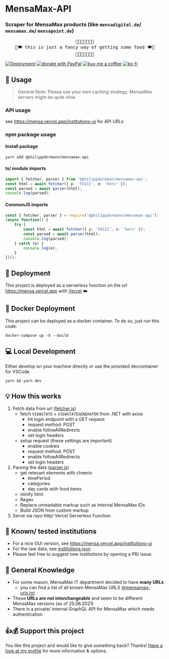 # MensaMax-API

### Scraper for MensaMax products (like `mensadigital.de`/ `mensamax.de`/ `mensapoint.de`)

<pre style="text-align:center">
🍲🥘🥡🍛🍜🦐🥔
🍴🍽️ this is just a fancy way of getting some food 🍽️🍴
🍲🥘🥡🍛🍜🦐🥔
</pre>

[![Deployment](https://badgen.net/badge/Deployment/Vercel/black)](https://mensa.vercel.app) [![donate with PayPal](https://img.shields.io/badge/paypal-donate-yellow.svg)](https://paypal.me/philippdormann) [![buy me a coffee](https://img.shields.io/badge/buymeacoffee-donate-yellow.svg)](https://buymeacoffee.com/philippdormann) [![ko-fi](https://badgen.net/badge/ko-fi/donate/yellow)](https://ko-fi.com/V7V4I6I8)

## 🧐 Usage
> General Note: Please use your own caching strategy, MensaMax servers might be quite slow
### API usage
see <https://mensa.vercel.app/institutions-ui> for API URLs

### npm package usage
#### Install package
```bash
yarn add @philippdormann/mensamax-api
```
#### ts/ module imports
```ts
import { fetcher, parser } from '@philippdormann/mensamax-api';
const html = await fetcher({ p: 'FO111', e: 'herz' });
const parsed = await parser(html);
console.log(parsed);
```
#### CommonJS imports
```js
const { fetcher, parser } = require('@philippdormann/mensamax-api');
(async function() {
	try {
		const html = await fetcher({ p: 'FO111', e: 'herz' });
		const parsed = await parser(html);
		console.log(parsed);
	} catch (e) {
		console.log(e);
	}
})();
```

## 🚀 Deployment
This project is deployed as a serverless function on the url <https://mensa.vercel.app> with [Vercel](https://vercel.com/) ☁️

## 🐳 Docker Deployment
This project can be deployed as a docker container.
To do so, just run this code:
```
docker-compose up -d --build
```

## 💻 Local Development
Either develop on your machine directly or use the provided devcontainer for VSCode
```
yarn && yarn dev
```

## 💡 How this works
1. Fetch data from url ([fetcher.js](./api/fetcher.js))
   - fetch `VIEWSTATE` + `VIEWSTATEGENERATOR` from .NET with axios
     - hit login endpoint with a GET request
     - request method: POST
     - enable followAllRedirects
     - set login headers
   - setup request (these settings are important)
     - enable cookies
     - request method: POST
     - enable followAllRedirects
     - set login headers
2. Parsing the data ([parser.js](./api/parser.js))
    - get relevant elements with cheerio
      - timePeriod
      - categories
      - day cards with food items
    - minify html
    - Regex
    - Replace unreadable markup such as internal MensaMax IDs
    - Build JSON from custom markup
3. Serve via rayo http/ Vercel Serverless Function

## 🏫 Known/ tested institutions
- For a nice GUI version, see <https://mensa.vercel.app/institutions-ui>
- For the raw data, see [institutions.json](./institutions.json)
- Please feel free to suggest new institutions by opening a PR/ Issue

## 🧠 General Knowledge
- For some reason, MensaMax IT department decided to have **many URLs**
  - you can find a list of all known MensaMax URLS @[mensamax-urls.txt](./mensa-urls.txt)
- These **URLs are not interchangeable** and seem to be different MensaMax versions (as of 25.06.2021)
- There is a private/ internal GraphQL API for MensaMax which needs authentication

## 👍💰 Support this project
You like this project and would like to give something back?
Thanks! [Have a look at my profile](https://github.com/philippdormann) for more information & options.
